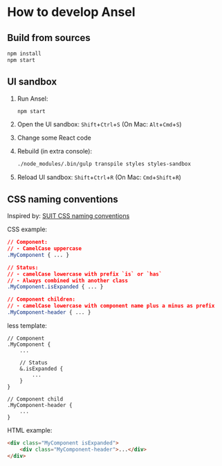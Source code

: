 How to develop Ansel
====================


Build from sources
------------------

```bash
npm install
npm start
```


UI sandbox
----------

1. Run Ansel:
    ```bash
    npm start
    ```

2. Open the UI sandbox: `Shift`+`Ctrl`+`S` (On Mac: `Alt`+`Cmd`+`S`)

3. Change some React code

4. Rebuild (in extra console):
    ```bash
    ./node_modules/.bin/gulp transpile styles styles-sandbox
    ```

5. Reload UI sandbox: `Shift`+`Ctrl`+`R` (On Mac: `Cmd`+`Shift`+`R`)



CSS naming conventions
----------------------

Inspired by: [SUIT CSS naming conventions](https://github.com/suitcss/suit/blob/master/doc/naming-conventions.md)

CSS example:

```css
// Component:
// - CamelCase uppercase
.MyComponent { ... }

// Status:
// - camelCase lowercase with prefix `is` or `has`
// - Always combined with another class
.MyComponent.isExpanded { ... }

// Component children:
// - camelCase lowercase with component name plus a minus as prefix
.MyComponent-header { ... }
```

less template:

```less
// Component
.MyComponent {
    ...

    // Status
    &.isExpanded {
        ...
    }
}

// Component child
.MyComponent-header {
    ...
}
```

HTML example:

```html
<div class="MyComponent isExpanded">
    <div class="MyComponent-header">...</div>
</div>
```
